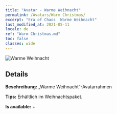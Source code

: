 ```yaml
---
title: "Avatar - Warme Weihnacht"
permalink: /Avatars/Warm Christmas/
excerpt: "Era of Chaos  Warme Weihnacht"
last_modified_at: 2021-05-11
locale: de
ref: "Warm Christmas.md"
toc: false
classes: wide
---
```

 ![Warme Weihnacht](/images/a/avatarFrame_47.png)

## Details

 **Beschreibung:** „Warme Weihnacht“-Avatarrahmen 

 **Tips:** Erhältlich im Weihnachtspaket. 

 **Is available:**  + 

